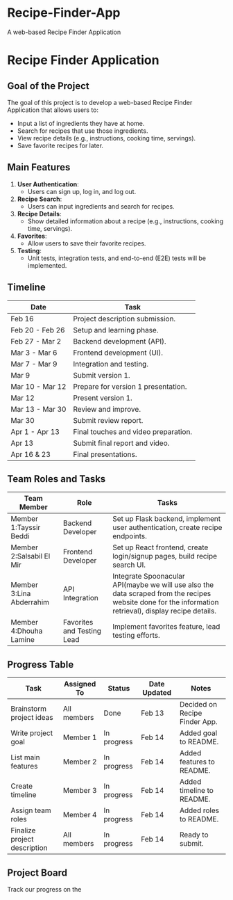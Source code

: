 # Recipe-Finder-App
A web-based Recipe Finder Application
# Recipe Finder Application

## Goal of the Project
The goal of this project is to develop a web-based Recipe Finder Application that allows users to:
- Input a list of ingredients they have at home.
- Search for recipes that use those ingredients.
- View recipe details (e.g., instructions, cooking time, servings).
- Save favorite recipes for later.

## Main Features
1. **User Authentication**:
   - Users can sign up, log in, and log out.
2. **Recipe Search**:
   - Users can input ingredients and search for recipes.
3. **Recipe Details**:
   - Show detailed information about a recipe (e.g., instructions, cooking time, servings).
4. **Favorites**:
   - Allow users to save their favorite recipes.
5. **Testing**:
   - Unit tests, integration tests, and end-to-end (E2E) tests will be implemented.

## Timeline
| **Date**         | **Task**                                                                 |
|-------------------|-------------------------------------------------------------------------|
| Feb 16           | Project description submission.                                         |
| Feb 20 - Feb 26  | Setup and learning phase.                                               |
| Feb 27 - Mar 2   | Backend development (API).                                              |
| Mar 3 - Mar 6    | Frontend development (UI).                                              |
| Mar 7 - Mar 9    | Integration and testing.                                                |
| Mar 9            | Submit version 1.                                                       |
| Mar 10 - Mar 12  | Prepare for version 1 presentation.                                     |
| Mar 12           | Present version 1.                                                      |
| Mar 13 - Mar 30  | Review and improve.                                                     |
| Mar 30           | Submit review report.                                                   |
| Apr 1 - Apr 13   | Final touches and video preparation.                                    |
| Apr 13           | Submit final report and video.                                          |
| Apr 16 & 23      | Final presentations.                                                    |

## Team Roles and Tasks
| **Team Member**              | **Role**          | **Tasks**                                                                 |
|------------------------------|-------------------|---------------------------------------------------------------------------|
| Member 1:Tayssir Beddi       | Backend Developer | Set up Flask backend, implement user authentication, create recipe endpoints.|
| Member 2:Salsabil El Mir     | Frontend Developer| Set up React frontend, create login/signup pages, build recipe search UI. |
| Member 3:Lina Abderrahim     | API Integration|Integrate Spoonacular API(maybe we will use also the data scraped from the recipes website done for the information retrieval), display recipe details.|
| Member 4:Dhouha Lamine       | Favorites and Testing Lead | Implement favorites feature, lead testing efforts.                |

## Progress Table
| **Task**                  | **Assigned To** | **Status** | **Date Updated** | **Notes**                        |
|---------------------------|-----------------|------------|------------------|----------------------------------|
| Brainstorm project ideas  | All members     | Done       | Feb 13           | Decided on Recipe Finder App.    |
| Write project goal        | Member 1        | In progress| Feb 14           | Added goal to README.            |
| List main features        | Member 2        | In progress| Feb 14           | Added features to README.        |
| Create timeline           | Member 3        | In progress| Feb 14           | Added timeline to README.        |
| Assign team roles         | Member 4        | In progress| Feb 14           | Added roles to README.           |
| Finalize project description | All members  | In progress| Feb 14           | Ready to submit.                 |


## Project Board
Track our progress on the 
